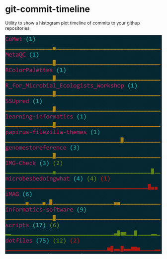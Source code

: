 # git-commit-timeline
Utility to show a histogram plot timeline of commits to your githup repositories

![alt text](https://github.com/js040/git-commit-timeline/blob/master/doc/image1.png)